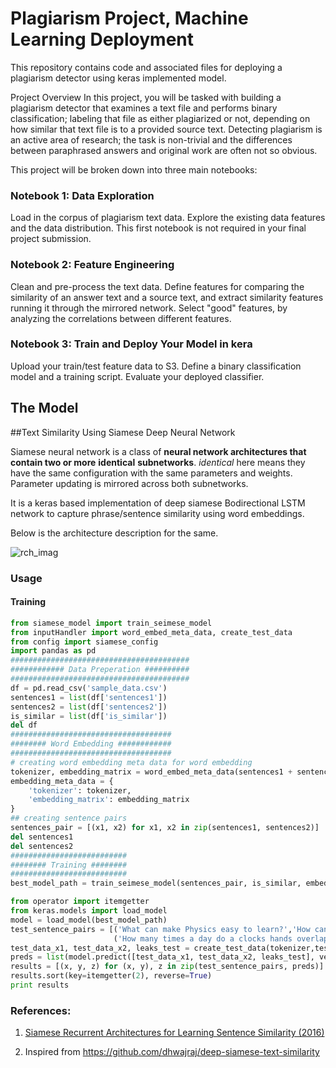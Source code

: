 
# Plagiarism Project, Machine Learning Deployment
This repository contains code and associated files for deploying a plagiarism detector using keras implemented model.

Project Overview
In this project, you will be tasked with building a plagiarism detector that examines a text file and performs binary classification; labeling that file as either plagiarized or not, depending on how similar that text file is to a provided source text. Detecting plagiarism is an active area of research; the task is non-trivial and the differences between paraphrased answers and original work are often not so obvious.

This project will be broken down into three main notebooks:

### Notebook 1: Data Exploration

Load in the corpus of plagiarism text data.
Explore the existing data features and the data distribution.
This first notebook is not required in your final project submission.


### Notebook 2: Feature Engineering

Clean and pre-process the text data.
Define features for comparing the similarity of an answer text and a source text, and extract similarity features running it through the mirrored network.
Select "good" features, by analyzing the correlations between different features.


### Notebook 3: Train and Deploy Your Model in kera

Upload your train/test feature data to S3.
Define a binary classification model and a training script.
Evaluate your deployed classifier.

## The Model
##Text Similarity Using Siamese Deep Neural Network

Siamese neural network is a class of **neural network architectures that contain two or more** **identical** **subnetworks**. *identical* here means they have the same configuration with the same parameters 
and weights. Parameter updating is mirrored across both subnetworks.

It is a keras based implementation of deep siamese Bodirectional LSTM network to capture phrase/sentence similarity using word embeddings.

Below is the architecture description for the same.

![rch_imag](images/arch_image.png)



### Usage



#### Training

```python
from siamese_model import train_seimese_model
from inputHandler import word_embed_meta_data, create_test_data
from config import siamese_config
import pandas as pd
########################################
############ Data Preperation ##########
########################################
df = pd.read_csv('sample_data.csv')
sentences1 = list(df['sentences1'])
sentences2 = list(df['sentences2'])
is_similar = list(df['is_similar'])
del df
####################################
######## Word Embedding ############
####################################
# creating word embedding meta data for word embedding 
tokenizer, embedding_matrix = word_embed_meta_data(sentences1 + sentences2,  siamese_config['EMBEDDING_DIM'])
embedding_meta_data = {
	'tokenizer': tokenizer,
	'embedding_matrix': embedding_matrix
}
## creating sentence pairs
sentences_pair = [(x1, x2) for x1, x2 in zip(sentences1, sentences2)]
del sentences1
del sentences2
##########################
######## Training ########
##########################
best_model_path = train_seimese_model(sentences_pair, is_similar, embedding_meta_data, model_save_directory='./')
```

```python
from operator import itemgetter
from keras.models import load_model
model = load_model(best_model_path)
test_sentence_pairs = [('What can make Physics easy to learn?','How can you make physics easy to learn?'),
					   ('How many times a day do a clocks hands overlap?','What does it mean that every time I look at the clock the numbers are the same?')]
test_data_x1, test_data_x2, leaks_test = create_test_data(tokenizer,test_sentence_pairs,  siamese_config['MAX_SEQUENCE_LENGTH'])
preds = list(model.predict([test_data_x1, test_data_x2, leaks_test], verbose=1).ravel())
results = [(x, y, z) for (x, y), z in zip(test_sentence_pairs, preds)]
results.sort(key=itemgetter(2), reverse=True)
print results
```

### References:

1. [Siamese Recurrent Architectures for Learning Sentence Similarity (2016)](https://www.aaai.org/ocs/index.php/AAAI/AAAI16/paper/view/12195)

2. Inspired from https://github.com/dhwajraj/deep-siamese-text-similarity

